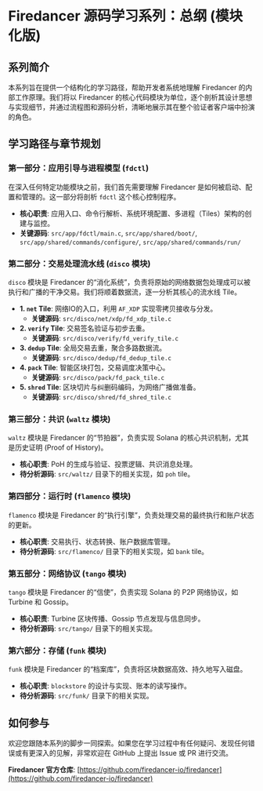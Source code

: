 # Firedancer 源码学习系列：总纲 (模块化版)

## 系列简介

本系列旨在提供一个结构化的学习路径，帮助开发者系统地理解 Firedancer 的内部工作原理。我们将以 Firedancer 的核心代码模块为单位，逐个剖析其设计思想与实现细节，并通过流程图和源码分析，清晰地展示其在整个验证者客户端中扮演的角色。

## 学习路径与章节规划

### 第一部分：应用引导与进程模型 (`fdctl`)

在深入任何特定功能模块之前，我们首先需要理解 Firedancer 是如何被启动、配置和管理的。这一部分将剖析 `fdctl` 这个核心控制程序。

*   **核心职责**: 应用入口、命令行解析、系统环境配置、多进程（Tiles）架构的创建与监控。
*   **关键源码**: `src/app/fdctl/main.c`, `src/app/shared/boot/`, `src/app/shared/commands/configure/`, `src/app/shared/commands/run/`

### 第二部分：交易处理流水线 (`disco` 模块)

`disco` 模块是 Firedancer 的“消化系统”，负责将原始的网络数据包处理成可以被执行和广播的干净交易。我们将顺着数据流，逐一分析其核心的流水线 Tile。

*   **1. `net` Tile**: 网络IO的入口，利用 `AF_XDP` 实现零拷贝接收与分发。
    *   **关键源码**: `src/disco/net/xdp/fd_xdp_tile.c`
*   **2. `verify` Tile**: 交易签名验证与初步去重。
    *   **关键源码**: `src/disco/verify/fd_verify_tile.c`
*   **3. `dedup` Tile**: 全局交易去重，聚合多路数据流。
    *   **关键源码**: `src/disco/dedup/fd_dedup_tile.c`
*   **4. `pack` Tile**: 智能区块打包，交易调度决策中心。
    *   **关键源码**: `src/disco/pack/fd_pack_tile.c`
*   **5. `shred` Tile**: 区块切片与纠删码编码，为网络广播做准备。
    *   **关键源码**: `src/disco/shred/fd_shred_tile.c`

### 第三部分：共识 (`waltz` 模块)

`waltz` 模块是 Firedancer 的“节拍器”，负责实现 Solana 的核心共识机制，尤其是历史证明 (Proof of History)。

*   **核心职责**: PoH 的生成与验证、投票逻辑、共识消息处理。
*   **待分析源码**: `src/waltz/` 目录下的相关实现，如 `poh` tile。

### 第四部分：运行时 (`flamenco` 模块)

`flamenco` 模块是 Firedancer 的“执行引擎”，负责处理交易的最终执行和账户状态的更新。

*   **核心职责**: 交易执行、状态转换、账户数据库管理。
*   **待分析源码**: `src/flamenco/` 目录下的相关实现，如 `bank` tile。

### 第五部分：网络协议 (`tango` 模块)

`tango` 模块是 Firedancer 的“信使”，负责实现 Solana 的 P2P 网络协议，如 Turbine 和 Gossip。

*   **核心职责**: Turbine 区块传播、Gossip 节点发现与信息同步。
*   **待分析源码**: `src/tango/` 目录下的相关实现。

### 第六部分：存储 (`funk` 模块)

`funk` 模块是 Firedancer 的“档案库”，负责将区块数据高效、持久地写入磁盘。

*   **核心职责**: `blockstore` 的设计与实现、账本的读写操作。
*   **待分析源码**: `src/funk/` 目录下的相关实现。

## 如何参与

欢迎您跟随本系列的脚步一同探索。如果您在学习过程中有任何疑问、发现任何错误或有更深入的见解，非常欢迎在 GitHub 上提出 Issue 或 PR 进行交流。

**Firedancer 官方仓库**: [https://github.com/firedancer-io/firedancer](https://github.com/firedancer-io/firedancer)